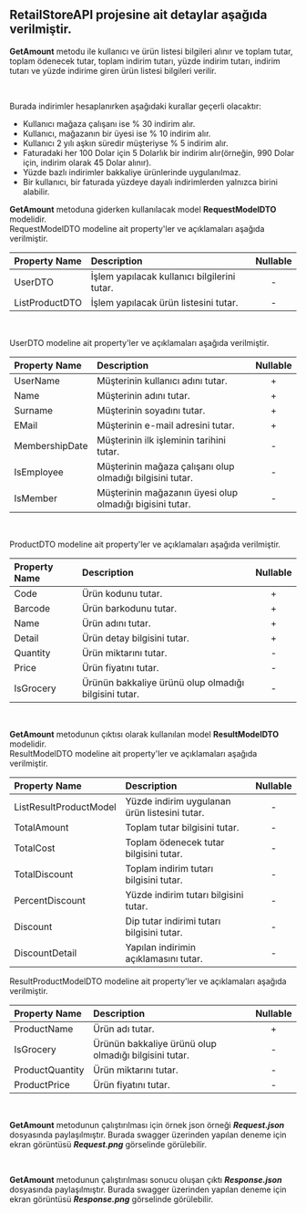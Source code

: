 ## RetailStoreAPI projesine ait detaylar aşağıda verilmiştir.

**GetAmount** metodu ile kullanıcı ve ürün listesi bilgileri alınır ve toplam tutar, toplam ödenecek tutar, toplam indirim tutarı, yüzde indirim tutarı, indirim tutarı ve yüzde indirime giren ürün listesi bilgileri verilir.

<br/>

Burada indirimler hesaplanırken aşağıdaki kurallar geçerli olacaktır:

- Kullanıcı mağaza çalışanı ise % 30 indirim alır.
- Kullanıcı, mağazanın bir üyesi ise % 10 indirim alır.
- Kullanıcı 2 yılı aşkın süredir müşteriyse % 5 indirim alır.
- Faturadaki her 100 Dolar için 5 Dolarlık bir indirim alır(örneğin, 990 Dolar için, indirim olarak 45 Dolar alınır).
- Yüzde bazlı indirimler bakkaliye ürünlerinde uygulanılmaz.
- Bir kullanıcı, bir faturada yüzdeye dayalı indirimlerden yalnızca birini alabilir.
			
**GetAmount** metoduna giderken kullanılacak model **RequestModelDTO** modelidir.
<br/>
RequestModelDTO modeline ait property'ler ve açıklamaları aşağıda verilmiştir.

| Property Name | Description | Nullable |
| :---          | :---        | :---: |
| UserDTO | İşlem yapılacak kullanıcı bilgilerini tutar. | - |
| ListProductDTO | İşlem yapılacak ürün listesini tutar. | - |

<br/>

UserDTO modeline ait property'ler ve açıklamaları aşağıda verilmiştir.

| Property Name | Description | Nullable |
| :---          | :---        | :---: |
| UserName | Müşterinin kullanıcı adını tutar. | + |
| Name | Müşterinin adını tutar. | + |
| Surname | Müşterinin soyadını tutar. | + |
| EMail | Müşterinin e-mail adresini tutar. | + |
| MembershipDate | Müşterinin ilk işleminin tarihini tutar. | - |
| IsEmployee | Müşterinin mağaza çalışanı olup olmadığı bilgisini tutar. | - |
| IsMember | Müşterinin mağazanın üyesi olup olmadığı bigisini tutar. | - |

<br/>

ProductDTO modeline ait property'ler ve açıklamaları aşağıda verilmiştir.

| Property Name | Description | Nullable |
| :---          | :---        | :---: |
| Code | Ürün kodunu tutar. | + |
| Barcode | Ürün barkodunu tutar. | + |
| Name | Ürün adını tutar. | + |
| Detail | Ürün detay bilgisini tutar. | + |
| Quantity | Ürün miktarını tutar. | - |
| Price | Ürün fiyatını tutar. | - |
| IsGrocery | Ürünün bakkaliye ürünü olup olmadığı bilgisini tutar. | - |

<br/>

**GetAmount** metodunun çıktısı olarak kullanılan model **ResultModelDTO** modelidir.
<br/>
ResultModelDTO modeline ait property'ler ve açıklamaları aşağıda verilmiştir.

| Property Name | Description | Nullable |
| :---          | :---        | :---: |
| ListResultProductModel | Yüzde indirim uygulanan ürün listesini tutar. | - |
| TotalAmount | Toplam tutar bilgisini tutar. | - |
| TotalCost | Toplam ödenecek tutar bilgisini tutar.| - |
| TotalDiscount | Toplam indirim tutarı bilgisini tutar. | - |
| PercentDiscount | Yüzde indirim tutarı bilgisini tutar.| - |
| Discount | Dip tutar indirimi tutarı bilgisini tutar.| - |
| DiscountDetail | Yapılan indirimin açıklamasını tutar. | - 

ResultProductModelDTO modeline ait property'ler ve açıklamaları aşağıda verilmiştir.

| Property Name | Description | Nullable |
| :---          | :---        | :---: |
| ProductName | Ürün adı tutar. | + |
| IsGrocery | Ürünün bakkaliye ürünü olup olmadığı bilgisini tutar. | - |
| ProductQuantity | Ürün miktarını tutar. | - |
| ProductPrice | Ürün fiyatını tutar. | - |

<br/>

**GetAmount** metodunun çalıştırılması için örnek json örneği ***Request.json*** dosyasında paylaşılmıştır. Burada swagger üzerinden yapılan deneme için ekran görüntüsü ***Request.png*** görselinde görülebilir.

<br/>

**GetAmount** metodunun çalıştırılması sonucu oluşan çıktı ***Response.json*** dosyasında paylaşılmıştır. Burada swagger üzerinden yapılan deneme için ekran görüntüsü ***Response.png*** görselinde görülebilir.
